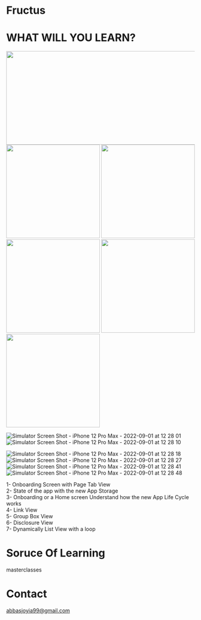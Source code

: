 # Fructus

# WHAT WILL YOU LEARN? 

<img src="https://user-images.githubusercontent.com/27265918/187857160-83ef17a1-e178-42dc-a85b-97fd183188fd.png"  style="width:1250px;height:250px;">
<img src="https://user-images.githubusercontent.com/27265918/187857201-16f0338f-8ca6-450f-8894-bbf11329beb0.png)"  style="width:250px;height:250px;">
<img src="https://user-images.githubusercontent.com/27265918/187857218-9198b99b-fcc3-44a9-819e-a08ec0def97a.png"  style="width:250px;height:250px;">
<img src="https://user-images.githubusercontent.com/27265918/187857237-8c8fbd70-6117-4104-a5e6-ec3b4974e8ef.png"  style="width:250px;height:250px;">
<img src="https://user-images.githubusercontent.com/27265918/187857251-cdc96fbe-28de-458c-ba9e-d6ce1faaa65b.png"  style="width:250px;height:250px;">
<img src="https://user-images.githubusercontent.com/27265918/187857269-d4f752e7-a088-4be9-8deb-98b866c1779b.png"  style="width:250px;height:250px;">

![Simulator Screen Shot - iPhone 12 Pro Max - 2022-09-01 at 12 28 01](https://user-images.githubusercontent.com/27265918/187857160-83ef17a1-e178-42dc-a85b-97fd183188fd.png)
![Simulator Screen Shot - iPhone 12 Pro Max - 2022-09-01 at 12 28 10](https://user-images.githubusercontent.com/27265918/187857201-16f0338f-8ca6-450f-8894-bbf11329beb0.png)

![Simulator Screen Shot - iPhone 12 Pro Max - 2022-09-01 at 12 28 18](https://user-images.githubusercontent.com/27265918/187857218-9198b99b-fcc3-44a9-819e-a08ec0def97a.png)
![Simulator Screen Shot - iPhone 12 Pro Max - 2022-09-01 at 12 28 27](https://user-images.githubusercontent.com/27265918/187857237-8c8fbd70-6117-4104-a5e6-ec3b4974e8ef.png)
![Simulator Screen Shot - iPhone 12 Pro Max - 2022-09-01 at 12 28 41](https://user-images.githubusercontent.com/27265918/187857251-cdc96fbe-28de-458c-ba9e-d6ce1faaa65b.png)
![Simulator Screen Shot - iPhone 12 Pro Max - 2022-09-01 at 12 28 48](https://user-images.githubusercontent.com/27265918/187857269-d4f752e7-a088-4be9-8deb-98b866c1779b.png)



1- Onboarding Screen with Page Tab View \
2- State of the app with the new App Storage \
3- Onboarding or a Home screen Understand how the new App Life Cycle works \
4- Link View \
5- Group Box View \
6- Disclosure View \
7- Dynamically List View with a loop 

# Soruce Of Learning
masterclasses

# Contact
abbasjoyia99@gmail.com
